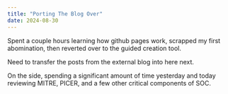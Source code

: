 ```yaml
---
title: "Porting The Blog Over"
date: 2024-08-30
---
```

Spent a couple hours learning how github pages work, scrapped my first abomination, then reverted over to the guided creation tool.

Need to transfer the posts from the external blog into here next.

On the side, spending a significant amount of time yesterday and today reviewing MITRE, PICER, and a few other critical components of SOC.
